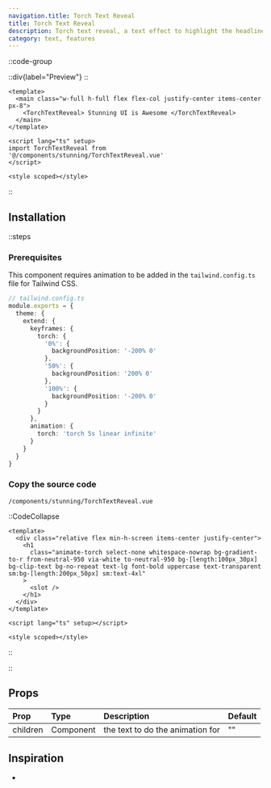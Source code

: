 ```yaml
---
navigation.title: Torch Text Reveal
title: Torch Text Reveal
description: Torch text reveal, a text effect to highlight the headline.
category: text, features
---
```


::code-group

::div{label="Preview"}
<Playground url="/playground/torch-text-reveal"></Playground>
::

```vue [Code]
<template>
  <main class="w-full h-full flex flex-col justify-center items-center px-8">
    <TorchTextReveal> Stunning UI is Awesome </TorchTextReveal>
  </main>
</template>

<script lang="ts" setup>
import TorchTextReveal from '@/components/stunning/TorchTextReveal.vue'
</script>

<style scoped></style>
```

::

## Installation

::steps

### Prerequisites

This component requires animation to be added in the `tailwind.config.ts` file for Tailwind CSS.

```ts
// tailwind.config.ts
module.exports = {
  theme: {
    extend: {
      keyframes: {
        torch: {
          '0%': {
            backgroundPosition: '-200% 0'
          },
          '50%': {
            backgroundPosition: '200% 0'
          },
          '100%': {
            backgroundPosition: '-200% 0'
          }
        }
      },
      animation: {
        torch: 'torch 5s linear infinite'
      }
    }
  }
}
```

### Copy the source code

`/components/stunning/TorchTextReveal.vue`

::CodeCollapse

```vue
<template>
  <div class="relative flex min-h-screen items-center justify-center">
    <h1
      class="animate-torch select-none whitespace-nowrap bg-gradient-to-r from-neutral-950 via-white to-neutral-950 bg-[length:100px_30px] bg-clip-text bg-no-repeat text-lg font-bold uppercase text-transparent sm:bg-[length:200px_50px] sm:text-4xl"
    >
      <slot />
    </h1>
  </div>
</template>

<script lang="ts" setup></script>

<style scoped></style>
```

::

::

## Props

| Prop     | Type      | Description                      | Default |
| :------- | :-------- | :------------------------------- | :------ |
| children | Component | the text to do the animation for | ""      |

## Inspiration

-
